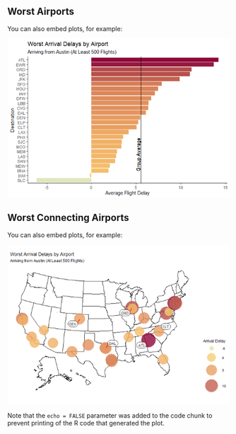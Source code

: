 ## Worst Airports

You can also embed plots, for example:

![](Worst-Airports_files/figure-markdown_strict/unnamed-chunk-1-1.png)

## Worst Connecting Airports

You can also embed plots, for example:

![](Worst-Airports_files/figure-markdown_strict/unnamed-chunk-2-1.png)

Note that the `echo = FALSE` parameter was added to the code chunk to
prevent printing of the R code that generated the plot.
